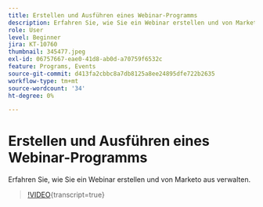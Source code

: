 ```yaml
---
title: Erstellen und Ausführen eines Webinar-Programms
description: Erfahren Sie, wie Sie ein Webinar erstellen und von Marketo aus verwalten.
role: User
level: Beginner
jira: KT-10760
thumbnail: 345477.jpeg
exl-id: 06757667-eae0-41d8-ab0d-a70759f6532c
feature: Programs, Events
source-git-commit: d413fa2cbbc8a7db8125a8ee24895dfe722b2635
workflow-type: tm+mt
source-wordcount: '34'
ht-degree: 0%

---
```


# Erstellen und Ausführen eines Webinar-Programms

Erfahren Sie, wie Sie ein Webinar erstellen und von Marketo aus verwalten.

>[!VIDEO](https://video.tv.adobe.com/v/3415878/?quality=12&learn=on&captions=ger){transcript=true}


